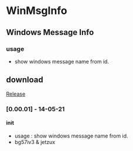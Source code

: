 # WinMsgInfo

## Windows Message Info
### usage
- show windows message name from id.

## download

[Release](https://github.com/JetMeta/WinMsgInfo/tree/master/bin "Release")

### [0.00.01] - 14-05-21
#### init
- usage : show windows message name from id.
- bg57iv3 & jetzux
